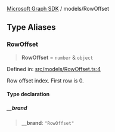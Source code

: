 [Microsoft Graph SDK](../modules.md) / models/RowOffset

## Type Aliases

### RowOffset

> **RowOffset** = `number` & `object`

Defined in: [src/models/RowOffset.ts:4](https://github.com/Future-Secure-AI/microsoft-graph/blob/6f587d043e8277194e9b2feca914ab2cba9d258d/src/models/RowOffset.ts#L4)

Row offset index. First row is 0.

#### Type declaration

##### \_\_brand

> **\_\_brand**: `"RowOffset"`
